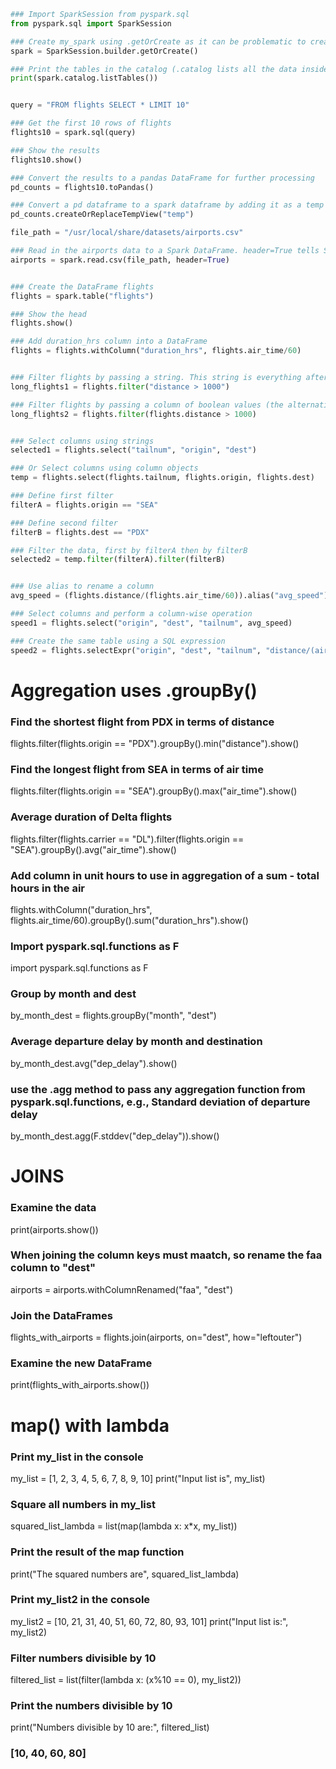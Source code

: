 ```py
### Import SparkSession from pyspark.sql
from pyspark.sql import SparkSession

### Create my_spark using .getOrCreate as it can be problematic to create more than one session.
spark = SparkSession.builder.getOrCreate()

### Print the tables in the catalog (.catalog lists all the data inside the cluster)
print(spark.catalog.listTables())


query = "FROM flights SELECT * LIMIT 10"

### Get the first 10 rows of flights
flights10 = spark.sql(query)

### Show the results
flights10.show()

### Convert the results to a pandas DataFrame for further processing
pd_counts = flights10.toPandas()

### Convert a pd dataframe to a spark dataframe by adding it as a temp view in the context. Takes one argument, the name, e.g., "temp"
pd_counts.createOrReplaceTempView("temp")

file_path = "/usr/local/share/datasets/airports.csv"

### Read in the airports data to a Spark DataFrame. header=True tells Spark to take the first row as column names.
airports = spark.read.csv(file_path, header=True)


### Create the DataFrame flights
flights = spark.table("flights")

### Show the head
flights.show()

### Add duration_hrs column into a DataFrame
flights = flights.withColumn("duration_hrs", flights.air_time/60)


### Filter flights by passing a string. This string is everything after WHERE in an SQL statement.
long_flights1 = flights.filter("distance > 1000")

### Filter flights by passing a column of boolean values (the alternative syntax to using the WHERE string).
long_flights2 = flights.filter(flights.distance > 1000)


### Select columns using strings
selected1 = flights.select("tailnum", "origin", "dest")

### Or Select columns using column objects
temp = flights.select(flights.tailnum, flights.origin, flights.dest)

### Define first filter
filterA = flights.origin == "SEA"

### Define second filter
filterB = flights.dest == "PDX"

### Filter the data, first by filterA then by filterB
selected2 = temp.filter(filterA).filter(filterB)


### Use alias to rename a column
avg_speed = (flights.distance/(flights.air_time/60)).alias("avg_speed")

### Select columns and perform a column-wise operation
speed1 = flights.select("origin", "dest", "tailnum", avg_speed)

### Create the same table using a SQL expression
speed2 = flights.selectExpr("origin", "dest", "tailnum", "distance/(air_time/60) as avg_speed")
```

# Aggregation uses .groupBy()

### Find the shortest flight from PDX in terms of distance
flights.filter(flights.origin == "PDX").groupBy().min("distance").show()

### Find the longest flight from SEA in terms of air time
flights.filter(flights.origin == "SEA").groupBy().max("air_time").show()


### Average duration of Delta flights
flights.filter(flights.carrier == "DL").filter(flights.origin == "SEA").groupBy().avg("air_time").show()

### Add column in unit hours to use in aggregation of a sum - total hours in the air
flights.withColumn("duration_hrs", flights.air_time/60).groupBy().sum("duration_hrs").show()


### Import pyspark.sql.functions as F
import pyspark.sql.functions as F

### Group by month and dest
by_month_dest = flights.groupBy("month", "dest")

### Average departure delay by month and destination
by_month_dest.avg("dep_delay").show()

### use the .agg method to pass any aggregation function from pyspark.sql.functions, e.g., Standard deviation of departure delay
by_month_dest.agg(F.stddev("dep_delay")).show()

# JOINS

### Examine the data
print(airports.show())

### When joining the column keys must maatch, so rename the faa column to "dest"
airports = airports.withColumnRenamed("faa", "dest")

### Join the DataFrames
flights_with_airports = flights.join(airports, on="dest", how="leftouter")

### Examine the new DataFrame
print(flights_with_airports.show())

# map() with lambda

### Print my_list in the console
my_list = [1, 2, 3, 4, 5, 6, 7, 8, 9, 10]
print("Input list is", my_list)

### Square all numbers in my_list
squared_list_lambda = list(map(lambda x: x*x, my_list))

### Print the result of the map function
print("The squared numbers are", squared_list_lambda)

### Print my_list2 in the console
my_list2 = [10, 21, 31, 40, 51, 60, 72, 80, 93, 101]
print("Input list is:", my_list2)

### Filter numbers divisible by 10
filtered_list = list(filter(lambda x: (x%10 == 0), my_list2))

### Print the numbers divisible by 10
print("Numbers divisible by 10 are:", filtered_list)
### [10, 40, 60, 80]